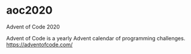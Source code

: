 # aoc2020
Advent of Code 2020

Advent of Code is a yearly Advent calendar of programming challenges.
https://adventofcode.com/

